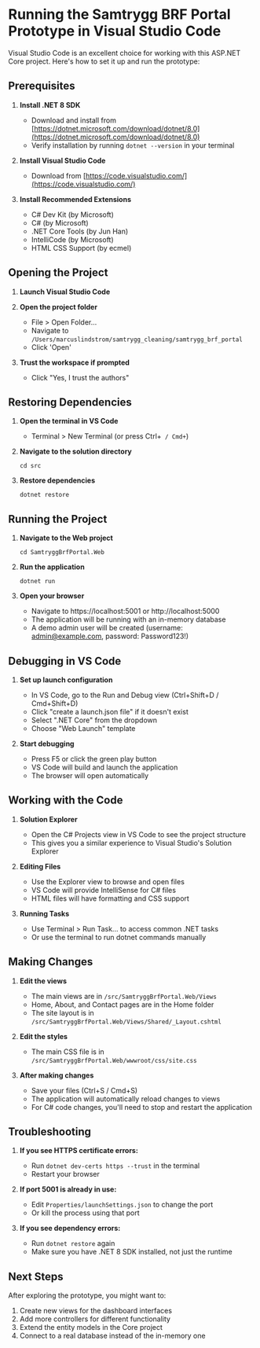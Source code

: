 # Running the Samtrygg BRF Portal Prototype in Visual Studio Code

Visual Studio Code is an excellent choice for working with this ASP.NET Core project. Here's how to set it up and run the prototype:

## Prerequisites

1. **Install .NET 8 SDK**
   - Download and install from [https://dotnet.microsoft.com/download/dotnet/8.0](https://dotnet.microsoft.com/download/dotnet/8.0)
   - Verify installation by running `dotnet --version` in your terminal

2. **Install Visual Studio Code**
   - Download from [https://code.visualstudio.com/](https://code.visualstudio.com/)

3. **Install Recommended Extensions**
   - C# Dev Kit (by Microsoft)
   - C# (by Microsoft)
   - .NET Core Tools (by Jun Han)
   - IntelliCode (by Microsoft)
   - HTML CSS Support (by ecmel)

## Opening the Project

1. **Launch Visual Studio Code**

2. **Open the project folder**
   - File > Open Folder...
   - Navigate to `/Users/marcuslindstrom/samtrygg_cleaning/samtrygg_brf_portal`
   - Click 'Open'

3. **Trust the workspace if prompted**
   - Click "Yes, I trust the authors"

## Restoring Dependencies

1. **Open the terminal in VS Code**
   - Terminal > New Terminal (or press Ctrl+` / Cmd+`)

2. **Navigate to the solution directory**
   ```
   cd src
   ```

3. **Restore dependencies**
   ```
   dotnet restore
   ```

## Running the Project

1. **Navigate to the Web project**
   ```
   cd SamtryggBrfPortal.Web
   ```

2. **Run the application**
   ```
   dotnet run
   ```
   
3. **Open your browser**
   - Navigate to https://localhost:5001 or http://localhost:5000
   - The application will be running with an in-memory database
   - A demo admin user will be created (username: admin@example.com, password: Password123!)

## Debugging in VS Code

1. **Set up launch configuration**
   - In VS Code, go to the Run and Debug view (Ctrl+Shift+D / Cmd+Shift+D)
   - Click "create a launch.json file" if it doesn't exist
   - Select ".NET Core" from the dropdown
   - Choose "Web Launch" template

2. **Start debugging**
   - Press F5 or click the green play button
   - VS Code will build and launch the application
   - The browser will open automatically

## Working with the Code

1. **Solution Explorer**
   - Open the C# Projects view in VS Code to see the project structure
   - This gives you a similar experience to Visual Studio's Solution Explorer

2. **Editing Files**
   - Use the Explorer view to browse and open files
   - VS Code will provide IntelliSense for C# files
   - HTML files will have formatting and CSS support

3. **Running Tasks**
   - Use Terminal > Run Task... to access common .NET tasks
   - Or use the terminal to run dotnet commands manually

## Making Changes

1. **Edit the views**
   - The main views are in `/src/SamtryggBrfPortal.Web/Views`
   - Home, About, and Contact pages are in the Home folder
   - The site layout is in `/src/SamtryggBrfPortal.Web/Views/Shared/_Layout.cshtml`

2. **Edit the styles**
   - The main CSS file is in `/src/SamtryggBrfPortal.Web/wwwroot/css/site.css`

3. **After making changes**
   - Save your files (Ctrl+S / Cmd+S)
   - The application will automatically reload changes to views
   - For C# code changes, you'll need to stop and restart the application

## Troubleshooting

1. **If you see HTTPS certificate errors:**
   - Run `dotnet dev-certs https --trust` in the terminal
   - Restart your browser

2. **If port 5001 is already in use:**
   - Edit `Properties/launchSettings.json` to change the port
   - Or kill the process using that port

3. **If you see dependency errors:**
   - Run `dotnet restore` again
   - Make sure you have .NET 8 SDK installed, not just the runtime

## Next Steps

After exploring the prototype, you might want to:

1. Create new views for the dashboard interfaces
2. Add more controllers for different functionality
3. Extend the entity models in the Core project
4. Connect to a real database instead of the in-memory one